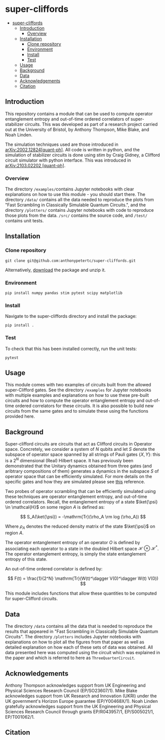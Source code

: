 
# super-cliffords


- [super-cliffords](#super-cliffords)
  - [Introduction](#introduction)
    - [Overview](#overview)
  - [Installation](#installation)
    - [Clone repository](#clone-repository)
    - [Environment](#environment)
    - [Install](#install)
    - [Test](#test)
  - [Usage](#usage)
  - [Background](#background)
  - [Data](#data)
  - [Acknowledgements](#acknowledgements)
  - [Citation](#citation)

## Introduction

This repository contains a module that can be used to compute operator entanglement entropy and out-of-time ordered correlators of super-stabilizer circuits.  This was developed as part of a research project carried out at the University of Bristol, by Anthony Thompson, Mike Blake, and Noah Linden.

The simulation techniques used are those introduced in [arXiv:2002.12824[quant-ph]](https://arxiv.org/abs/2002.12824). All code is written in python, and the simulation of stabilizer circuits is done using stim by Craig Gidney, a Clifford circuit simulator with python interface. This was introduced in [arXiv:2103.02202 [quant-ph]](https://arxiv.org/abs/2103.02202).

### Overview
The directory `/examples/`contains Jupyter notebooks with clear explanations on how to use this module - you should start there. The directory `/data/` contains all the data needed to reproduce the plots from "Fast Scrambling in Classically Simulable Quantum Circuits.", and the directory `/plotters/` contains Jupyter notebooks with code to reproduce those plots from the data. `/src/` contains the source code, and `/test/` contains unit tests.


## Installation

### Clone repository

`git clone git@github.com:anthonypetertc/super-cliffords.git`

Alternatively, [download](https://github.com/anthonypetertc/super-cliffords/archive/refs/heads/main.zip) the package and unzip it.

### Environment

`pip install numpy pandas stim pytest scipy matplotlib`

### Install

Navigate to the super-cliffords directory and install the package:

`pip install .`

### Test

To check that this has been installed correctly, run the unit tests:

`pytest`

## Usage
This module comes with two examples of circuits built from the allowed super-Clifford gates. See the directory `/examples` for Jupyter notebooks with multiple examples and explanations on how to use these pre-built circuits and how to compute the operator entanglement entropy and out-of-time ordered correlators for these circuits. It is also possible to build new circuits from the same gates and to simulate these using the functions provided here.

## Background

Super-clifford circuits are circuits that act as Clifford circuits in Operator space. Concretely, we consider a system of $N$ qubits and let $S$ denote the subspace of operator space spanned by all strings of Pauli gates $\{X, Y\}$: this is a $2^N$ dimensional (Real) Hilbert space. It has previously been demonstrated that the Unitary dynamics obtained from three gates (and aribtrary compositions of them) generates a dynamics in the subspace $S$ of operator space that can be efficiently simulated. For more details on the specific gates and how they are simulated please see [this](https://arxiv.org/abs/2002.12824) reference.

Two probes of operator scrambling that can be efficiently simulated using these techniques are operator entanglement entropy, and out-of-time ordered correlators. Recall, the entanglement entropy of a state $\ket{\psi} \in \mathcal{H}$ on some region $A$ is defined as:

$$
S_A(\ket{\psi}) = -\mathrm{Tr}(\rho_A \rm log (\rho_A))
$$

Where $\rho_A$ denotes the reduced density matrix of the state $\ket{\psi}$ on region $A$.

The operator entanglement entropy of an operator $O$ is defined by associating each operator to a state in the doubled Hilbert space $\mathcal{H} \otimes \mathcal{H^*}$. The operator entanglement entropy, is simply the state entanglement entropy of this state.

An out-of-time ordered correlator is defined by:

$$
F(t) = \frac{1}{2^N} \mathrm{Tr}(W(t)^\dagger V(0)^\dagger W(t) V(0))
$$

This module includes functions that allow these quantities to be computed for super-Clifford circuits.


## Data
The directory `/data`  contains all the data that is needed to reproduce the results that appeared in "Fast Scrambling in Classically Simulable Quantum Circuits". The directory `/plotters` includes Jupyter notebooks with explanations on how to plot all the figures from that paper as well as detailed explanation on how each of these sets of data was obtained. All data presented here was computed using the circuit which was explained in the paper and which is referred to here as `ThreeQuarterCircuit`.

## Acknowledgements
Anthony Thompson acknowledges support from UK Engineering and Physical Sciences Research Council  (EP/SO23607/1). Mike Blake acknowledges support from UK Research and Innovation (UKRI) under the UK government's Horizon Europe guarantee (EP/Y00468X/1).  Noah Linden gratefully acknowledges support from the UK Engineering and Physical Sciences Research Council through grants EP/R043957/1, EP/S005021/1, EP/T001062/1.

## Citation
